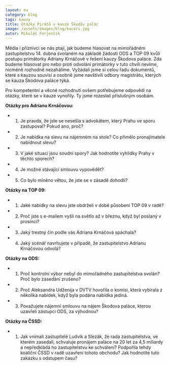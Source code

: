 ```yaml
---
layout: eu
category: blog
tags: kauzy
title: Otázky Pirátů v kauze Škodův palác
image: /assets/images/blog/kaceri.jpg
autor: Mikuláš Ferjenčík
---
```


Média i příznivci se nás ptají, jak budeme hlasovat na mimořádném zastupitelstvu 14. dubna svolaném na základě žádosti ODS a TOP 09 kvůli postupu primátorky Adriany Krnáčové v řešení kauzy Škodova paláce. Zda budeme hlasovat pro nebo proti odvolání primátorky v tuto chvíli nevíme, nicméně rozhodně nezahálíme. Vyžádali jsme si celou řadu dokumentů, které s kauzou souvisí a osobně jsme navštívili odbory magistrátu, kterých se kauza Škodova paláce týká. 

Pro kompetentní a věcné rozhodnutí ovšem potřebujeme odpovědi na otázky, které se v kauze vynořily. Ty jsme rozeslali příslušným osobám. 

**Otázky pro Adrianu Krnáčovou:**
    
* 1) Je pravda, že jste se nesešla s advokátem, který Prahu ve sporu zastupoval? Pokud ano, proč?
* 2) Je nabídka na slevu na nájemném na stole? Co přimělo pronajímatele nabídnout slevu?
* 3) V jaké situaci jsou soudní spory? Jak hodnotíte vyhlídky Prahy v těchto sporech?
* 4) Je možné stávající smlouvu vypovědět?
* 5) Co bylo míněno větou, že jste se v zásadě dohodli? 

**Otázky na TOP 09:**
    
* 1) Jaké nabídky na slevu jste obdrželi v době působení TOP 09 v radě?
* 2) Proč jste s e-mailem vyšli na světlo až v březnu, když byl poslaný v prosinci?
* 3) Jaký trestný čin podle vás Adriana Krnáčová spáchala?
* 4) Jaký scénář navrhujete v případě, že zastupitelstvo Adrianu Krnáčovou odvolá?

**Otázky na ODS:**
    
* 1) Proč kontrolní výbor nebyl do mimořádného zastupitelstva svolán? Proč bylo zasedání zrušeno? 
* 2) Proč Aleksandra Udženija v DVTV hovořila o komisi, která vybírala z několika nabídek, když byla podána nabídka jediná. 
* 3) Považujete nájemní smlouvu na nájem Škodova paláce, kterou uzavřeli zástupci ODS, za výhodnou?
    
**Otázky na ČSSD:**
    
* 1) Jak vnímali zastupitelé Ludvík a Slezák, že rada zastupitelstva, ve kterém zasedali, schvaluje pronájem paláce na 20 let za 4,5 miliardy a nepředkládá ho zastupitelstvu ke schválení? Podpořila tehdy koaliční ČSSD v radě uzavření tohoto obchodu? Jak hodnotíte tuto zakázku s odstupem času? 
